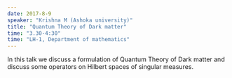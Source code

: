 ```yaml
---
date: 2017-8-9
speaker: "Krishna M (Ashoka university)"
title: "Quantum Theory of Dark matter"
time: "3.30-4:30" 
time: "LH-1, Department of mathematics"
---
```

In this talk we discuss a formulation of Quantum Theory of Dark
matter and discuss some operators on Hilbert spaces of singular measures.
